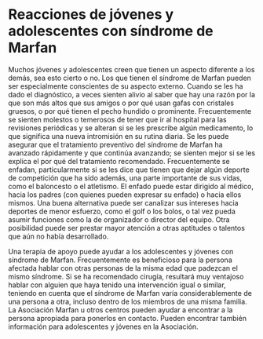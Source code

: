 # Reacciones de jóvenes y adolescentes con síndrome de Marfan

Muchos jóvenes y adolescentes creen que tienen un aspecto diferente a los demás, sea esto cierto o no. Los que tienen el síndrome de Marfan pueden ser especialmente conscientes de su aspecto externo. Cuando se les ha dado el diagnóstico, a veces sienten alivio al saber que hay una razón por la que son más altos que sus amigos o por qué usan gafas con cristales gruesos, o por qué tienen el pecho hundido o prominente. Frecuentemente se sienten molestos o temerosos de tener que ir al hospital para las revisiones periódicas y se alteran si se les prescribe algún medicamento, lo que significa una nueva intromisión en su rutina diaria. Se les puede asegurar que el tratamiento preventivo del síndrome de Marfan ha avanzado rápidamente y que continúa avanzando; se sienten mejor si se les explica el por qué del tratamiento recomendado. Frecuentemente se enfadan, particularmente si se les dice que tienen que dejar algún deporte de competición que ha sido además, una parte importante de sus vidas, como el baloncesto o el atletismo. El enfado puede estar dirigido al médico, hacia los padres \(con quienes pueden expresar su enfado\) o hacia ellos mismos. Una buena alternativa puede ser canalizar sus intereses hacia deportes de menor esfuerzo, como el golf o los bolos, o tal vez pueda asumir funciones como la de organizador o director del equipo. Otra posibilidad puede ser prestar mayor atención a otras aptitudes o talentos que aún no había desarrollado.

Una terapia de apoyo puede ayudar a los adolescentes y jóvenes con síndrome de Marfan. Frecuentemente es beneficioso para la persona afectada hablar con otras personas de la misma edad que padezcan el mismo síndrome. Si se ha recomendado cirugía, resultará muy ventajoso hablar con alguien que haya tenido una intervención igual o similar, teniendo en cuenta que el síndrome de Marfan varía considerablemente de una persona a otra, incluso dentro de los miembros de una misma familia. La Asociación Marfan u otros centros pueden ayudar a encontrar a la persona apropiada para ponerlos en contacto. Pueden encontrar también información para adolescentes y jóvenes en la Asociación.

